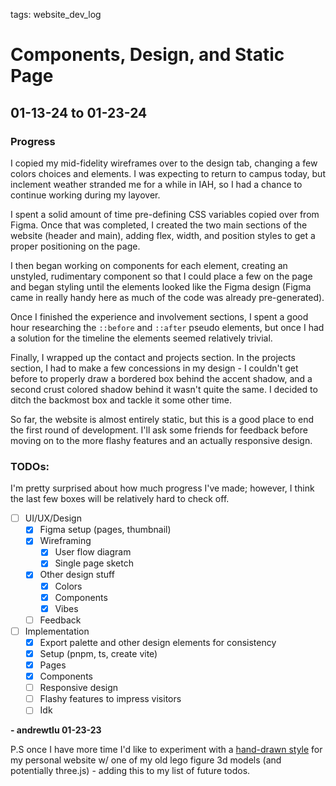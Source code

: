 tags: website_dev_log

# Components, Design, and Static Page

## 01-13-24 to 01-23-24

### Progress

I copied my mid-fidelity wireframes over to the design tab, changing a few colors choices and elements. I was expecting to return to campus today, but inclement weather stranded me for a while in IAH, so I had a chance to continue working during my layover.

I spent a solid amount of time pre-defining CSS variables copied over from Figma. Once that was completed, I created the two main sections of the website (header and main), adding flex, width, and position styles to get a proper positioning on the page.

I then began working on components for each element, creating an unstyled, rudimentary component so that I could place a few on the page and began styling until the elements looked like the Figma design (Figma came in really handy here as much of the code was already pre-generated).

Once I finished the experience and involvement sections, I spent a good hour researching the `::before` and `::after` pseudo elements, but once I had a solution for the timeline the elements seemed relatively trivial.

Finally, I wrapped up the contact and projects section. In the projects section, I had to make a few concessions in my design - I couldn't get before to properly draw a bordered box behind the accent shadow, and a second crust colored shadow behind it wasn't quite the same. I decided to ditch the backmost box and tackle it some other time.

So far, the website is almost entirely static, but this is a good place to end the first round of development. I'll ask some friends for feedback before moving on to the more flashy features and an actually responsive design.

### TODOs:

I'm pretty surprised about how much progress I've made; however, I think the last few boxes will be relatively hard to check off.

- [ ] UI/UX/Design
  - [x] Figma setup (pages, thumbnail)
  - [x] Wireframing
    - [x] User flow diagram
    - [x] Single page sketch
  - [x] Other design stuff
    - [x] Colors
    - [x] Components
    - [x] Vibes
  - [ ] Feedback
- [ ] Implementation
  - [x] Export palette and other design elements for consistency
  - [x] Setup (pnpm, ts, create vite)
  - [x] Pages
  - [x] Components
  - [ ] Responsive design
  - [ ] Flashy features to impress visitors
  - [ ] Idk

**\- andrewtlu 01-23-23**

P.S once I have more time I'd like to experiment with a [hand-drawn style](https://www.youtube.com/watch?v=HJleHPVpBJw) for my personal website w/ one of my old lego figure 3d models (and potentially three.js) - adding this to my list of future todos.
